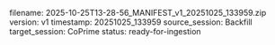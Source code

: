 filename: 2025-10-25T13-28-56_MANIFEST_v1_20251025_133959.zip
version: v1
timestamp: 20251025_133959
source_session: Backfill
target_session: CoPrime
status: ready-for-ingestion
